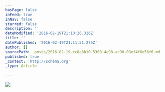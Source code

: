 ```yaml
---
hasPage: false
inFeed: true
inNav: false
starred: false
description: ''
dateModified: '2016-02-19T21:10:26.326Z'
title: ''
datePublished: '2016-02-19T21:11:51.276Z'
author: []
sourcePath: _posts/2016-02-19-cc8a6b10-5300-4e98-ac90-09ef4f6e58f6.md
published: true
_context: 'http://schema.org'
_type: Article

---
```

![](https://the-grid-user-content.s3-us-west-2.amazonaws.com/f3110351-9353-483e-ae3e-3a2aee6b170e.png)